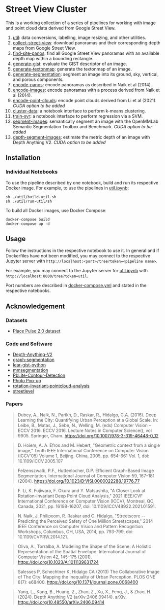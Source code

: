 # Street View Cluster  

This is a working collection of a series of pipelines for working with image and point cloud data derived from Google Street View.  

1. [util](/notebooks/util.ipynb): data conversions, labelling, image resizing, and other utilities.  
2. [collect-street-view](/notebooks/collect-street-view.ipynb): download panoramas and their corresponding depth maps from Google Street View.  
3. [find-site-panos](/notebooks/find-site-panos.ipynb): find all Google Street View panoramas with an available depth map within a bounding rectangle.  
4. [generate-gist](/notebooks/generate-gist.ipynb): evaluate the GIST descriptor of an image.  
5. [generate-textonmap](/notebooks/generate-textonmap.ipynb): generate the textonmap of an image.  
6. [generate-segmentation](/notebooks/generate-segmentation.ipynb): segment an image into its ground, sky, vertical, and porous components.  
7. [encode-panos](/notebooks/encode-panos.ipynb): encode panoramas as described in Naik et al (2014).  
8. [encode-images](/notebooks/encode-images.ipynb): encode panoramas with a process derived from Naik et al (2014).  
9. [encode-point-clouds](/notebooks/encode-point-clouds.ipynb): encode point clouds derived from Li et al (2021). *CUDA option to be added*  
10. [cluster-data](/notebooks/cluster-data.ipynb): a notebook interface to perform k-means clustering.  
11. [train-svr](/notebooks/train-svr.ipynb): a notebook interface to perform regression via a SVM.  
12. [segment-images](/notebooks/segment-images.ipynb): semantically segment an image with the OpenMMLab Semantic Segmentation Toolbox and Benchmark. *CUDA option to be added*  
13. [depth-segment-images](/notebooks/depth-segment-images.ipynb): estimate the metric depth of an image with Depth Anything V2. *CUDA option to be added*  

## Installation  

### Individual Notebooks  

To use the pipeline described by one notebook, build and run its respective Docker image. For example, to use the pipelines in [util.ipynb](/notebooks/util.ipynb):  
```shell  
sh ./util/build-util.sh  
sh ./util/run-util/sh  
```  

To build all Docker images, use Docker Compose:  
```shell  
docker-compose build  
docker-compose up -d  
```  

## Usage  

Follow the instructions in the respective notebook to use it. In general and if Dockerfiles have not been modified, you may connect to the respective Jupyter server with ```http://localhost:<port>/tree?token=<pipeline name>```.  

For example, you may connect to the Jupyter server for [util.ipynb](/notebooks/util.ipynb) with ```http://localhost:8000/tree?token=util```.  

Port numbers are described in [docker-compose.yml](docker-compose.yml) and stated in the respective notebooks.  

## Acknowledgement  

### Datasets

* [Place Pulse 2.0 dataset](https://www.dropbox.com/s/grzoiwsaeqrmc1l/place-pulse-2.0.zip?dl=0)  

### Code and Software

* [Depth-Anything-V2](https://github.com/DepthAnything/Depth-Anything-V2)  
* [graph-segmentation](https://github.com/fsrajer/graph-segmentation)  
* [lear-gist-python](https://github.com/whitphx/lear-gist-python)  
* [mmsegmentation](https://github.com/open-mmlab/mmsegmentation)  
* [PbLite-Contour-Detection](https://github.com/rohithjayarajan/PbLite-Contour-Detection)  
* [Photo Pop-up](https://dhoiem.cs.illinois.edu/projects/software.html)  
* [rotation-invariant-pointcloud-analysis](https://github.com/feiran-l/rotation-invariant-pointcloud-analysis)  
* [streetlevel](https://github.com/sk-zk/streetlevel)  

### Papers

> Dubey, A., Naik, N., Parikh, D., Raskar, R., Hidalgo, C.A. (2016). Deep Learning the City: Quantifying Urban Perception at a Global Scale. In: Leibe, B., Matas, J., Sebe, N., Welling, M. (eds) Computer Vision – ECCV 2016. ECCV 2016. Lecture Notes in Computer Science(), vol 9905. Springer, Cham. https://doi.org/10.1007/978-3-319-46448-0_12  

> D. Hoiem, A. A. Efros and M. Hebert, "Geometric context from a single image," Tenth IEEE International Conference on Computer Vision (ICCV'05) Volume 1, Beijing, China, 2005, pp. 654-661 Vol. 1, doi: 10.1109/ICCV.2005.107  

> Felzenszwalb, P.F., Huttenlocher, D.P. Efficient Graph-Based Image Segmentation. International Journal of Computer Vision 59, 167–181 (2004). https://doi.org/10.1023/B:VISI.0000022288.19776.77  

> F. Li, K. Fujiwara, F. Okura and Y. Matsushita, "A Closer Look at Rotation-invariant Deep Point Cloud Analysis," 2021 IEEE/CVF International Conference on Computer Vision (ICCV), Montreal, QC, Canada, 2021, pp. 16198-16207, doi: 10.1109/ICCV48922.2021.01591.  

> N. Naik, J. Philipoom, R. Raskar and C. Hidalgo, "Streetscore -- Predicting the Perceived Safety of One Million Streetscapes," 2014 IEEE Conference on Computer Vision and Pattern Recognition Workshops, Columbus, OH, USA, 2014, pp. 793-799, doi: 10.1109/CVPRW.2014.121.  

> Oliva, A., Torralba, A. Modeling the Shape of the Scene: A Holistic Representation of the Spatial Envelope. International Journal of Computer Vision 42, 145–175 (2001). https://doi.org/10.1023/A:1011139631724  

> Salesses P, Schechtner K, Hidalgo CA (2013) The Collaborative Image of The City: Mapping the Inequality of Urban Perception. PLOS ONE 8(7): e68400. https://doi.org/10.1371/journal.pone.0068400  

> Yang, L., Kang, B., Huang, Z., Zhao, Z., Xu, X., Feng, J., & Zhao, H. (2024). Depth Anything V2 (arXiv:2406.09414). arXiv. https://doi.org/10.48550/arXiv.2406.09414  